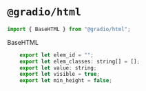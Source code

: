 # `@gradio/html`

```javascript
import { BaseHTML } from "@gradio/html";
```

BaseHTML

```javascript
	export let elem_id = "";
	export let elem_classes: string[] = [];
	export let value: string;
	export let visible = true;
	export let min_height = false;
```
